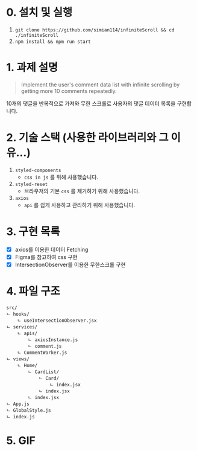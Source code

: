 # 0. 설치 및 실행

1. `git clone https://github.com/simian114/infiniteScroll && cd ./infiniteScroll`
2. `npm install && npm run start`

# 1. 과제 설명

> Implement the user's comment data list with infinite scrolling by getting more 10 comments repeatedly.

10개의 댓글을 반복적으로 가져와 무한 스크롤로 사용자의 댓글 데이터 목록을 구현합니다.

# 2. 기술 스택 (사용한 라이브러리와 그 이유...)

1. `styled-components`
   - `css in js` 를 위해 사용했습니다.
2. `styled-reset`
   - 브라우저의 기본 `css` 를 제거하기 위해 사용했습니다.
3. `axios`
   - `api` 를 쉽게 사용하고 관리하기 위해 사용했습니다.

# 3. 구현 목록

- [x] axios를 이용한 데이터 Fetching
- [x] Figma를 참고하여 css 구현
- [x] IntersectionObserver를 이용한 무한스크롤 구현

# 4. 파일 구조

```
src/
ㄴ hooks/
	ㄴ useIntersectionObserver.jsx
ㄴ services/
	ㄴ apis/
		ㄴ axiosInstance.js
		ㄴ comment.js
	ㄴ CommentWorker.js
ㄴ views/
	ㄴ Home/
		ㄴ CardList/
			ㄴ Card/
				ㄴ index.jsx
			ㄴ index.jsx
		ㄴ index.jsx
ㄴ App.js
ㄴ GlobalStyle.js
ㄴ index.js
```

# 5. GIF
